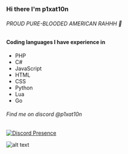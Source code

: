 ### Hi there I'm p1xat10n
###### PROUD PURE-BLOODED AMERICAN RAHHH 🦅

#### Coding languages I have experience in
- PHP
- C#
- JavaScript
- HTML
- CSS
- Python
- Lua
- Go

###### Find me on discord @p1xat10n
[![Discord Presence](https://lanyard.cnrad.dev/api/745304893593485312)](https://discord.com/users/745304893593485312)

![alt text](https://i.ibb.co/KGPpCsY/AIM.png)
